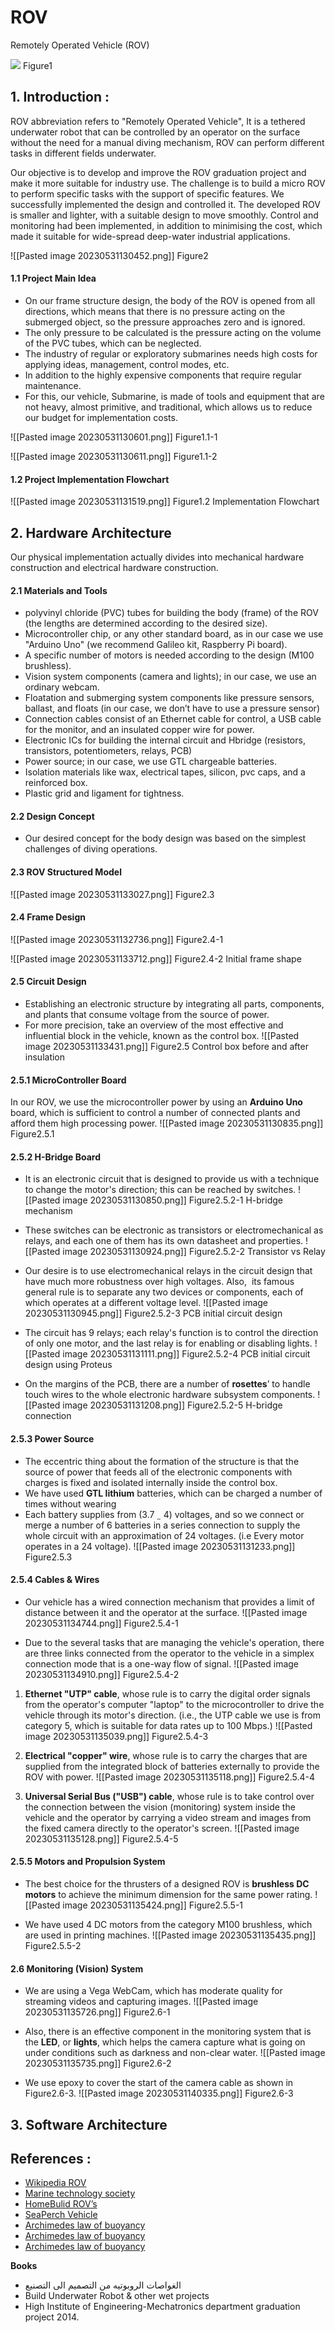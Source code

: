 # ROV
Remotely Operated Vehicle (ROV)

![](README.assets/Pasted-image-20230531130031.png)
Figure1

## 1. Introduction :

ROV abbreviation refers to "Remotely Operated Vehicle", It is a tethered underwater robot that can be controlled by an operator on the surface without the need for a manual diving mechanism, ROV can perform different tasks in different fields underwater.

Our objective is to develop and improve the ROV graduation project and make it more suitable for industry use. The challenge is to build a micro ROV to perform specific tasks with the support of specific features. We successfully implemented the design and controlled it. The developed ROV is smaller and lighter, with a suitable design to move smoothly. Control and monitoring had been implemented, in addition to minimising the cost, which made it suitable for wide-spread deep-water industrial applications.

![[Pasted image 20230531130452.png]]
Figure2

#### 1.1 Project Main Idea

- On our frame structure design, the body of the ROV is opened from all directions, which means that there is no pressure acting on the submerged object, so the pressure approaches zero and is ignored.
- The only pressure to be calculated is the pressure acting on the volume of the PVC tubes, which can be neglected.
- The industry of regular or exploratory submarines needs high costs for applying ideas, management, control modes, etc.
- In addition to the highly expensive components that require regular maintenance.
- For this, our vehicle, Submarine, is made of tools and equipment that are not heavy, almost primitive, and traditional, which allows us to reduce our budget for implementation costs.

![[Pasted image 20230531130601.png]]
Figure1.1-1

![[Pasted image 20230531130611.png]]
Figure1.1-2

#### 1.2 Project Implementation Flowchart

![[Pasted image 20230531131519.png]]
Figure1.2 Implementation Flowchart

## 2. Hardware Architecture

Our physical implementation actually divides into mechanical hardware construction and electrical hardware construction.

#### 2.1 Materials and Tools

- polyvinyl chloride (PVC) tubes for building the body (frame) of the ROV (the lengths are determined according to the desired size).
- Microcontroller chip, or any other standard board, as in our case we use "Arduino Uno" (we recommend Galileo kit, Raspberry Pi board).
- A specific number of motors is needed according to the design (M100 brushless).
- Vision system components (camera and lights); in our case, we use an ordinary webcam.
- Floatation and submerging system components like pressure sensors, ballast, and floats (in our case, we don’t have to use a pressure sensor)
- Connection cables consist of an Ethernet cable for control, a USB cable for the monitor, and an insulated copper wire for power.
- Electronic ICs for building the internal circuit and Hbridge (resistors, transistors, potentiometers, relays, PCB)
- Power source; in our case, we use GTL chargeable batteries.
- Isolation materials like wax, electrical tapes, silicon, pvc caps, and a reinforced box.
- Plastic grid and ligament for tightness.

#### 2.2 Design Concept

- Our desired concept for the body design was based on the simplest challenges of diving operations.

#### 2.3 ROV Structured Model

![[Pasted image 20230531133027.png]]
Figure2.3

#### 2.4 Frame Design

![[Pasted image 20230531132736.png]]
Figure2.4-1

![[Pasted image 20230531133712.png]]
Figure2.4-2 Initial frame shape

#### 2.5 Circuit Design

- Establishing an electronic structure by integrating all parts, components, and plants that consume voltage from the source of power.
- For more precision, take an overview of the most effective and influential block in the vehicle, known as the control box.
![[Pasted image 20230531133431.png]]
Figure2.5 Control box before and after insulation

#### 2.5.1 MicroController Board

In our ROV, we use the microcontroller power by using an **Arduino Uno** board, which is sufficient to control a number of connected plants and afford them high processing power.
![[Pasted image 20230531130835.png]]
Figure2.5.1 

#### 2.5.2 H-Bridge Board

- It is an electronic circuit that is designed to provide us with a technique to change the motor's direction; this can be reached by switches.
![[Pasted image 20230531130850.png]]
Figure2.5.2-1 H-bridge mechanism

- These switches can be electronic as transistors or electromechanical as relays, and each one of them has its own datasheet and properties.
![[Pasted image 20230531130924.png]]
Figure2.5.2-2 Transistor vs Relay

- Our desire is to use electromechanical relays in the circuit design that have much more robustness over high voltages. Also,  its famous general rule is to separate any two devices or components, each of which operates at a different voltage level.
![[Pasted image 20230531130945.png]]
Figure2.5.2-3 PCB initial circuit design

- The circuit has 9 relays; each relay's function is to control the direction of only one motor, and the last relay is for enabling or disabling lights.
![[Pasted image 20230531131111.png]]
Figure2.5.2-4 PCB initial circuit design using Proteus

- On the margins of the PCB, there are a number of **rosettes**’ to handle touch wires to the whole electronic hardware subsystem components.
![[Pasted image 20230531131208.png]]
Figure2.5.2-5 H-bridge connection

#### 2.5.3 Power Source

- The eccentric thing about the formation of the structure is that the source of power that feeds all of the electronic components with charges is fixed and isolated internally inside the control box.
- We have used **GTL lithium** batteries, which can be charged a number of times without wearing
- Each battery supplies from (3.7 ˷ 4) voltages, and so we connect or merge a number of 6 batteries in a series connection to supply the whole circuit with an approximation of 24 voltages. (i.e Every motor operates in a 24 voltage).
![[Pasted image 20230531131233.png]]
Figure2.5.3

#### 2.5.4 Cables & Wires

- Our vehicle has a wired connection mechanism that provides a limit of distance between it and the operator at the surface.
![[Pasted image 20230531134744.png]]
Figure2.5.4-1

- Due to the several tasks that are managing the vehicle's operation, there are three links connected from the operator to the vehicle in a simplex connection mode that is a one-way flow of signal.
![[Pasted image 20230531134910.png]]
Figure2.5.4-2

1. **Ethernet "UTP" cable**, whose rule is to carry the digital order signals from the operator's computer "laptop" to the microcontroller to drive the vehicle through its motor's direction. (i.e., the UTP cable we use is from category 5, which is suitable for data rates up to 100 Mbps.)
![[Pasted image 20230531135039.png]]
Figure2.5.4-3

2. **Electrical "copper" wire**, whose rule is to carry the charges that are supplied from the integrated block of batteries externally to provide the ROV with power.
![[Pasted image 20230531135118.png]]
Figure2.5.4-4

3.  **Universal Serial Bus ("USB") cable**, whose rule is to take control over the connection between the vision (monitoring) system inside the vehicle and the operator by carrying a video stream and images from the fixed camera directly to the operator's screen.
![[Pasted image 20230531135128.png]]
Figure2.5.4-5

#### 2.5.5 Motors and Propulsion System

- The best choice for the thrusters of a designed ROV is **brushless DC motors** to achieve the minimum dimension for the same power rating.
![[Pasted image 20230531135424.png]]
Figure2.5.5-1

- We have used 4 DC motors from the category M100 brushless, which are used in printing machines.
![[Pasted image 20230531135435.png]]
Figure2.5.5-2

#### 2.6 Monitoring (Vision) System

- We are using a Vega WebCam, which has moderate quality for streaming videos and capturing images.
![[Pasted image 20230531135726.png]]
Figure2.6-1

- Also, there is an effective component in the monitoring system that is the **LED**, or **lights**, which helps the camera capture what is going on under conditions such as darkness and non-clear water.
![[Pasted image 20230531135735.png]]
Figure2.6-2

- We use epoxy to cover the start of the camera cable as shown in Figure2.6-3.
![[Pasted image 20230531140335.png]]
Figure2.6-3


## 3. Software Architecture




## References :

- [Wikipedia ROV](https://en.wikipedia.org/wiki/Remotely_operated_underwater_vehicle)
- [Marine technology society](http://www.rov.org/industry_manufacturers.cfm)
- [HomeBulid ROV’s](http://www.homebuiltrovs.com/firstdesign.html)
- [SeaPerch Vehicle](https://www.youtube.com/watch?v=t4FOMOiRISE)
- [Archimedes law of buoyancy](https://www.youtube.com/watch?v=B-F2YXKq4Yc)
- [Archimedes law of buoyancy](http://amrita.olabs.edu.in/?sub=1&brch=1&sim=72&cnt=1)
- [Archimedes law of buoyancy](http://hyperphysics.phy-astr.gsu.edu/hbase/pbuoy.html)

**Books**
- الغواصات الروبوتيه من التصميم الى التصنيع
- Build Underwater Robot & other wet projects
- High Institute of Engineering-Mechatronics department graduation project 2014.
